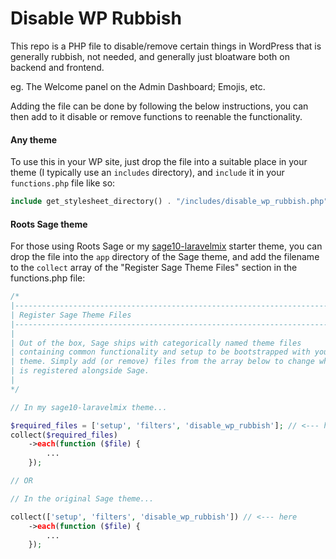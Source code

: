 # Disable WP Rubbish

This repo is a PHP file to disable/remove certain things in WordPress that is generally rubbish, not needed, and generally just bloatware both on backend and frontend.

eg. The Welcome panel on the Admin Dashboard; Emojis, etc.

Adding the file can be done by following the below instructions, you can then add to it disable or remove functions to reenable the functionality.

#### Any theme

To use this in your WP site, just drop the file into a suitable place in your theme (I typically use an `includes` directory), and `include` it in your `functions.php` file like so:

```php
include get_stylesheet_directory() . "/includes/disable_wp_rubbish.php";
```

#### Roots Sage theme

For those using Roots Sage or my [sage10-laravelmix](https://github.com/yCodeTech/sage10-laravelmix) starter theme, you can drop the file into the `app` directory of the Sage theme, and add the filename to the `collect` array of the "Register Sage Theme Files" section in the functions.php file:


```php
/*
|--------------------------------------------------------------------------
| Register Sage Theme Files
|--------------------------------------------------------------------------
|
| Out of the box, Sage ships with categorically named theme files
| containing common functionality and setup to be bootstrapped with your
| theme. Simply add (or remove) files from the array below to change what
| is registered alongside Sage.
|
*/

// In my sage10-laravelmix theme...

$required_files = ['setup', 'filters', 'disable_wp_rubbish']; // <--- here
collect($required_files)
	->each(function ($file) {
		...
	});

// OR 

// In the original Sage theme...

collect(['setup', 'filters', 'disable_wp_rubbish']) // <--- here
	->each(function ($file) {
		...
	});
```
